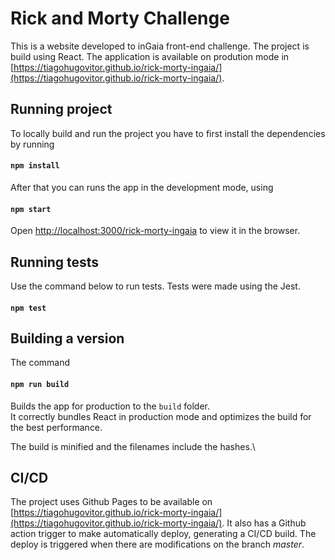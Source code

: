 # Rick and Morty Challenge

This is a website developed to inGaia front-end challenge. The project is build using React. The application is available on prodution mode in [https://tiagohugovitor.github.io/rick-morty-ingaia/](https://tiagohugovitor.github.io/rick-morty-ingaia/).

## Running project

To locally build and run the project you have to first install the dependencies by running 

#### `npm install`

After that you can runs the app in the development mode, using

#### `npm start`

Open [http://localhost:3000/rick-morty-ingaia](http://localhost:3000/rick-morty-ingaia) to view it in the browser.

## Running tests

Use the command below to run tests. Tests were made using the Jest.

#### `npm test`

## Building a version

The command 

#### `npm run build`

Builds the app for production to the `build` folder.\
It correctly bundles React in production mode and optimizes the build for the best performance.

The build is minified and the filenames include the hashes.\

## CI/CD

The project uses Github Pages to be available on [https://tiagohugovitor.github.io/rick-morty-ingaia/](https://tiagohugovitor.github.io/rick-morty-ingaia/). It also has a Github action trigger to make automatically deploy, generating a CI/CD build. The deploy is triggered when there are modifications on the branch *master*.